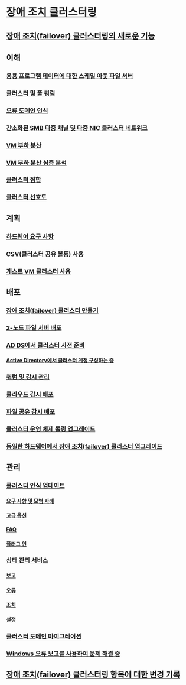 # [장애 조치 클러스터링](failover-clustering-overview.md)
## [장애 조치(failover) 클러스터링의 새로운 기능](whats-new-in-failover-clustering.md)
## 이해
### [응용 프로그램 데이터에 대한 스케일 아웃 파일 서버](sofs-overview.md)
### [클러스터 및 풀 쿼럼](../storage/storage-spaces/understand-quorum.md)
### [오류 도메인 인식](fault-domains.md)
### [간소화된 SMB 다중 채널 및 다중 NIC 클러스터 네트워크](smb-multichannel.md)
### [VM 부하 분산](vm-load-balancing-overview.md)
### [VM 부하 분산 심층 분석](vm-load-balancing-deep-dive.md)
### [클러스터 집합](../storage/storage-spaces/cluster-sets.md)
### [클러스터 선호도](cluster-affinity.md)
## 계획
### [하드웨어 요구 사항](clustering-requirements.md)
### [CSV(클러스터 공유 볼륨) 사용](failover-cluster-csvs.md)
### [게스트 VM 클러스터 사용](../storage/storage-spaces/storage-spaces-direct-in-vm.md)
## 배포
### [장애 조치(failover) 클러스터 만들기](create-failover-cluster.md)
### [2-노드 파일 서버 배포](deploy-two-node-clustered-file-server.md)
### [AD DS에서 클러스터 사전 준비](prestage-cluster-adds.md)
#### [Active Directory에서 클러스터 계정 구성하는 중](configure-ad-accounts.md)
### [쿼럼 및 감시 관리](manage-cluster-quorum.md)
### [클라우드 감시 배포](deploy-cloud-witness.md)
### [파일 공유 감시 배포](file-share-witness.md)
### [클러스터 운영 체제 롤링 업그레이드](cluster-operating-system-rolling-upgrade.md)
### [동일한 하드웨어에서 장애 조치(failover) 클러스터 업그레이드](upgrade-option-same-hardware.md)
## 관리
### [클러스터 인식 업데이트](cluster-aware-updating.md)
#### [요구 사항 및 모범 사례](cluster-aware-updating-requirements.md)
#### [고급 옵션](cluster-aware-updating-options.md)
#### [FAQ](cluster-aware-updating-faq.md)
#### [플러그 인](cluster-aware-updating-plug-ins.md)
### [상태 관리 서비스](health-service-overview.md)
#### [보고](health-service-reports.md)
#### [오류](health-service-faults.md)
#### [조치](health-service-actions.md)
#### [설정](health-service-settings.md)
### [클러스터 도메인 마이그레이션](cluster-domain-migration.md)
### [Windows 오류 보고를 사용하여 문제 해결 중](troubleshooting-using-WER-reports.md)
## [장애 조치(failover) 클러스터링 항목에 대한 변경 기록](clustering-change-history.md)
